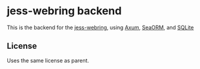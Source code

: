 # jess-webring backend

This is the backend for the [jess-webring](https://github.com/h4rl/jess-webring), using [Axum](https://github.com/tokio-rs/axum), [SeaORM](https://github.com/SeaQL/sea-orm), and [SQLite](https://www.sqlite.org/)

## License

Uses the same license as parent.
